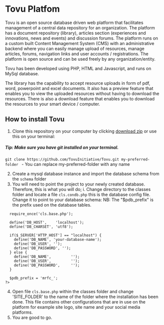 # Tovu Platfom
Tovu is an open source database driven web platform that facilitates management of a central data repository for an organization. The platform has a document repository (library), articles section (experiences and innovations, news and events) and discussion forums. The platform runs on a custom built Content Management System (CMS) with an administrative backend where you can easily manage upload of resources, manage articles, forums, navigation links and user accounts / registrations. The platform is open source and can be used freely by any organization/entity.

Tovu has been developed using PHP, HTML and Javascript, and runs on MySql database.

The library has the capability to accept resource uploads in form of pdf, word, powerpoint and excel documents. It also has a preview feature that enables you to view the uploaded resources without having to download the resources. There is also a download feature that enables you to download the resources to your smart device / computer.

## How to install Tovu

1. Clone this repository on your computer by clicking <a href="https://github.com/TovuInitiative/Tovu/archive/master.zip" target="blank"> download zip</a> or use this on your terminal:
##### Tip: Make sure you have git installed on your terminal.
```git clone https://github.com/TovuInitiative/Tovu.git my-preferred-folder ``` - You can replace my-preferred-folder with any name
    
2. Create a mysql database instance and import the database schema from the `schema` folder
3. You will need to point the project to your newly created database. Therefore, this is what you will do;
  i. Change directory to the classes folder and locate a file `cls.condb.php` this is the database config file. Change it to point to your database schema: NB: The "$pdb_prefix" is the prefix used on the database tables. 
  ```<?php
    require_once('cls.base.php');
    
    define('DB_HOST',    'localhost');
    define('DB_CHARSET', 'utf8');
    
    if($_SERVER['HTTP_HOST'] == "localhost") { 
      define('DB_NAME', 'your-database-name');	
      define('DB_USER', '');
      define('DB_PASSWORD', '');
    } else {
      define('DB_NAME', 		'');	
      define('DB_USER', 	 	'');
      define('DB_PASSWORD', 	''); 
    }
    
    $pdb_prefix = 'mrfc_';
?>
``` 
4. Open file `cls.base.php` within the classes folder and change 'SITE_FOLDER' to the name of the folder where the installation has been done. This file contains other configurations that are in use on the platform for example site logo, site name and your social media platforms. 
5. You are good to go.




    
    
    


